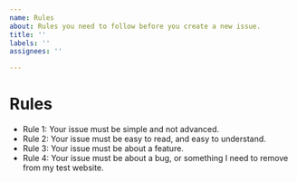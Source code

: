 ```yaml
---
name: Rules
about: Rules you need to follow before you create a new issue.
title: ''
labels: ''
assignees: ''

---
```


# Rules
- Rule 1: Your issue must be simple and not advanced.
- Rule 2: Your issue must be easy to read, and easy to understand.
- Rule 3: Your issue must be about a feature.
- Rule 4: Your issue must be about a bug, or something I need to remove from my test website.
